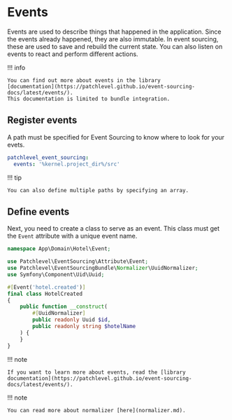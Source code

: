 # Events

Events are used to describe things that happened in the application. 
Since the events already happened, they are also immutable. 
In event sourcing, these are used to save and rebuild the current state. 
You can also listen on events to react and perform different actions.

!!! info

    You can find out more about events in the library 
    [documentation](https://patchlevel.github.io/event-sourcing-docs/latest/events/). 
    This documentation is limited to bundle integration.

## Register events

A path must be specified for Event Sourcing to know where to look for your evets.

```yaml
patchlevel_event_sourcing:
  events: '%kernel.project_dir%/src'
```

!!! tip

    You can also define multiple paths by specifying an array.

## Define events

Next, you need to create a class to serve as an event.
This class must get the `Event` attribute with a unique event name.

```php
namespace App\Domain\Hotel\Event;

use Patchlevel\EventSourcing\Attribute\Event;
use Patchlevel\EventSourcingBundle\Normalizer\UuidNormalizer;
use Symfony\Component\Uid\Uuid;

#[Event('hotel.created')]
final class HotelCreated
{
    public function __construct(
        #[UuidNormalizer]
        public readonly Uuid $id, 
        public readonly string $hotelName
    ) {
    }
}
```

!!! note

    If you want to learn more about events, read the [library documentation](https://patchlevel.github.io/event-sourcing-docs/latest/events/).

!!! note

    You can read more about normalizer [here](normalizer.md).